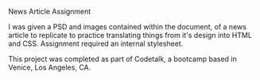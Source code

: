 News Article Assignment

I was given a PSD and images contained within the document, of a news article to replicate to practice translating things from it's design into HTML and CSS. Assignment required an internal stylesheet. 

This project was completed as part of Codetalk, a bootcamp based in Venice, Los Angeles, CA. 
 
